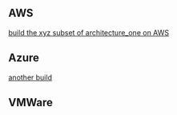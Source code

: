## AWS
[build the xyz subset of architecture_one on AWS](https://github.com/mikeoleary/azure-redhat-openshift-f5)
## Azure
[another build](https://github.com/f5devcentral/f5-azure-saca)
## VMWare

